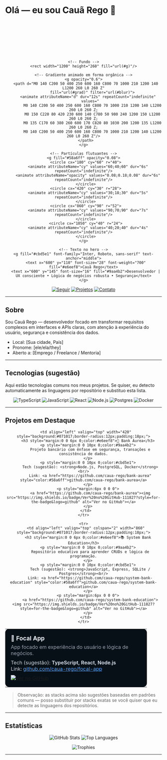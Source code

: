 # Olá — eu sou Cauã Rego 👋

<!-- Hero SVG animado embutido: não precisa de assets externos -->
<div align="center">
  <svg width="100%" height="260" viewBox="0 0 1200 260" preserveAspectRatio="xMidYMid slice" xmlns="http://www.w3.org/2000/svg" role="img" aria-label="Hero animado">
    <defs>
      <linearGradient id="g" x1="0" x2="1" y1="0" y2="1">
        <stop offset="0%" stop-color="#0f1724"/>
        <stop offset="50%" stop-color="#08101a"/>
        <stop offset="100%" stop-color="#071018"/>
      </linearGradient>
      <linearGradient id="grad" x1="0" x2="1">
        <stop offset="0%" stop-color="#7c3aed">
          <animate attributeName="offset" values="0;1;0" dur="8s" repeatCount="indefinite"/>
        </stop>
        <stop offset="100%" stop-color="#06b6d4">
          <animate attributeName="offset" values="1;0;1" dur="8s" repeatCount="indefinite"/>
        </stop>
      </linearGradient>
      <filter id="blur">
        <feGaussianBlur stdDeviation="30" />
      </filter>
    </defs>

    <!-- Fundo -->
    <rect width="1200" height="260" fill="url(#g)"/>

    <!-- Gradiente animado em forma orgânica -->
    <g opacity="0.6">
      <path d="M0 140 C200 50 400 250 600 160 C800 70 1000 210 1200 140 L1200 260 L0 260 Z"
            fill="url(#grad)" filter="url(#blur)">
        <animate attributeName="d" dur="12s" repeatCount="indefinite"
          values="
            M0 140 C200 50 400 250 600 160 C800 70 1000 210 1200 140 L1200 260 L0 260 Z;
            M0 150 C220 80 420 230 600 140 C780 50 980 240 1200 150 L1200 260 L0 260 Z;
            M0 135 C170 60 380 260 600 170 C820 80 1030 200 1200 135 L1200 260 L0 260 Z;
            M0 140 C200 50 400 250 600 160 C800 70 1000 210 1200 140 L1200 260 L0 260 Z"/>
      </path>
    </g>

    <!-- Partículas flutuantes -->
    <g fill="#58a6ff" opacity="0.08">
      <circle cx="180" cy="60" r="40">
        <animate attributeName="cy" values="60;40;60" dur="6s" repeatCount="indefinite"/>
        <animate attributeName="opacity" values="0.08;0.18;0.08" dur="6s" repeatCount="indefinite"/>
      </circle>
      <circle cx="420" cy="30" r="28">
        <animate attributeName="cy" values="30;18;30" dur="5s" repeatCount="indefinite"/>
      </circle>
      <circle cx="860" cy="90" r="52">
        <animate attributeName="cy" values="90;70;90" dur="7s" repeatCount="indefinite"/>
      </circle>
      <circle cx="1050" cy="40" r="24">
        <animate attributeName="cy" values="40;20;40" dur="4s" repeatCount="indefinite"/>
      </circle>
    </g>

    <!-- Texto no hero -->
    <g fill="#cbd5e1" font-family="Inter, Roboto, sans-serif" text-anchor="middle">
      <text x="600" y="110" font-size="28" font-weight="700" fill="#e6eef8">Cauã Rego</text>
      <text x="600" y="145" font-size="16" fill="#9aa4b2">Desenvolvedor | UX consciente • Lógica de negócios robusta • Segurança</text>
    </g>
  </svg>
</div>

<p align="center">
  <a href="https://github.com/caua-rego"><img alt="Seguir" src="https://img.shields.io/github/followers/caua-rego?label=Seguir&style=for-the-badge&color=111827&logo=github"></a>
  <a href="https://github.com/caua-rego?tab=repositories"><img alt="Projetos" src="https://img.shields.io/badge/Projetos-🔭&style=for-the-badge&color=111827"></a>
  <a href="mailto:seu.email@exemplo.com"><img alt="Contato" src="https://img.shields.io/badge/Contato-✉️&style=for-the-badge&color=111827"></a>
</p>

---

## Sobre
Sou Cauã Rego — desenvolvedor focado em transformar requisitos complexos em interfaces e APIs claras, com atenção à experiência do usuário, segurança e consistência dos dados.

- Local: [Sua cidade, País]  
- Pronome: [ele/ela/they]  
- Aberto a: [Emprego / Freelance / Mentoria]

---

## Tecnologias (sugestão)
Aqui estão tecnologias comuns nos meus projetos. Se quiser, eu detecto automaticamente as linguagens por repositório e substituo esta lista.

<p align="center">
  <img alt="TypeScript" src="https://img.shields.io/badge/-TypeScript-111827?style=flat-square&logo=typescript&logoColor=3178c6"/>
  <img alt="JavaScript" src="https://img.shields.io/badge/-JavaScript-111827?style=flat-square&logo=javascript&logoColor=f7df1e"/>
  <img alt="React" src="https://img.shields.io/badge/-React-111827?style=flat-square&logo=react&logoColor=61dafb"/>
  <img alt="Node.js" src="https://img.shields.io/badge/-Node.js-111827?style=flat-square&logo=node.js&logoColor=339933"/>
  <img alt="Postgres" src="https://img.shields.io/badge/-Postgres-111827?style=flat-square&logo=postgresql&logoColor=336791"/>
  <img alt="Docker" src="https://img.shields.io/badge/-Docker-111827?style=flat-square&logo=docker&logoColor=2496ed"/>
</p>

---

## Projetos em Destaque

<div align="center">
  <table role="presentation" cellspacing="12" cellpadding="8">
    <tr>
      <td align="left" valign="top" width="420" style="background:#071017;border-radius:12px;padding:18px;">
        <h3 style="margin:0 0 6px 0;color:#e6eef8">🔎 Focal App</h3>
        <p style="margin:0 0 10px 0;color:#9aa4b2">
          App focado em experiência do usuário e lógica de negócios.
        </p>
        <p style="margin:0 0 10px 0;color:#cbd5e1">
          Tech (sugestão): <strong>TypeScript, React, Node.js</strong><br/>
          Link: <a href="https://github.com/caua-rego/focal-app" style="color:#58a6ff">github.com/caua-rego/focal-app</a>
        </p>
        <p style="margin:6px 0 0 0">
          <a href="https://github.com/caua-rego/focal-app"><img src="https://img.shields.io/badge/Ver%20no%20GitHub-111827?style=for-the-badge&logo=github" alt="Ver no GitHub"></a>
        </p>
      </td>

      <td align="left" valign="top" width="420" style="background:#071017;border-radius:12px;padding:18px;">
        <h3 style="margin:0 0 6px 0;color:#e6eef8">🏦 Bank Áurea</h3>
        <p style="margin:0 0 10px 0;color:#9aa4b2">
          Projeto bancário com ênfase em segurança, transações e consistência de dados.
        </p>
        <p style="margin:0 0 10px 0;color:#cbd5e1">
          Tech (sugestão): <strong>Node.js, PostgreSQL, Docker</strong><br/>
          Link: <a href="https://github.com/caua-rego/bank-aurea" style="color:#58a6ff">github.com/caua-rego/bank-aurea</a>
        </p>
        <p style="margin:6px 0 0 0">
          <a href="https://github.com/caua-rego/bank-aurea"><img src="https://img.shields.io/badge/Ver%20no%20GitHub-111827?style=for-the-badge&logo=github" alt="Ver no GitHub"></a>
        </p>
      </td>
    </tr>

    <tr>
      <td align="left" valign="top" colspan="2" width="860" style="background:#071017;border-radius:12px;padding:18px;">
        <h3 style="margin:0 0 6px 0;color:#e6eef8">📚 System Bank Education</h3>
        <p style="margin:0 0 10px 0;color:#9aa4b2">
          Repositório educativo para aprender CRUDs e lógica de programação.
        </p>
        <p style="margin:0 0 10px 0;color:#cbd5e1">
          Tech (sugestão): <strong>JavaScript, Express, SQLite / Postgres</strong><br/>
          Link: <a href="https://github.com/caua-rego/system-bank-education" style="color:#58a6ff">github.com/caua-rego/system-bank-education</a>
        </p>
        <p style="margin:6px 0 0 0">
          <a href="https://github.com/caua-rego/system-bank-education"><img src="https://img.shields.io/badge/Ver%20no%20GitHub-111827?style=for-the-badge&logo=github" alt="Ver no GitHub"></a>
        </p>
      </td>
    </tr>
  </table>
</div>

> Observação: as stacks acima são sugestões baseadas em padrões comuns — posso substituir por stacks exatas se você quiser que eu detecte as linguagens dos repositórios.

---

## Estatísticas
<p align="center">
  <img src="https://github-readme-stats.vercel.app/api?username=caua-rego&show_icons=true&theme=dark&hide_border=true" alt="GitHub Stats" />
  <img src="https://github-readme-stats.vercel.app/api/top-langs/?username=caua-rego&layout=compact&theme=dark&hide_border=true" alt="Top Languages" />
</p>

<p align="center">
  <img src="https://github-profile-trophy.vercel.app/?username=caua-rego&theme=gruvbox_dark&row=1&column=6" alt="Trophies" />
</p>

---
